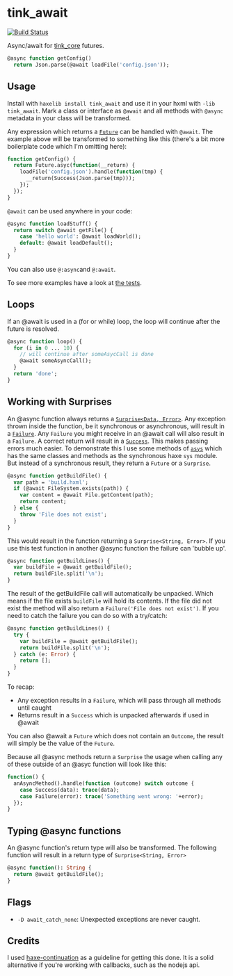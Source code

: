 # tink_await

[![Build Status](https://travis-ci.org/haxetink/tink_await.svg?branch=master)](https://travis-ci.org/haxetink/tink_await)
	
Async/await for [tink_core](https://github.com/haxetink/tink_core) futures.

```haxe
@async function getConfig()
  return Json.parse(@await loadFile('config.json'));
```

## Usage

Install with `haxelib install tink_await` and use it in your hxml with `-lib tink_await`. Mark a class or interface as `@await` and all methods with `@async` metadata in your class will be transformed.

Any expression which returns a [`Future`](https://github.com/haxetink/tink_core#future) can be handled with `@await`. The example above will be transformed to something like this (there's a bit more boilerplate code which I'm omitting here):

```haxe
function getConfig() {
  return Future.asyc(function(__return) {
    loadFile('config.json').handle(function(tmp) {
      __return(Success(Json.parse(tmp)));
    });
  });
}
```

`@await` can be used anywhere in your code:

```haxe
@async function loadStuff() {
  return switch @await getFile() {
    case 'hello world': @await loadWorld();
    default: @await loadDefault();
  }
}
```

You can also use `@:async`and `@:await`.

To see more examples have a look at [the tests](https://github.com/benmerckx/await/blob/master/tests/RunTests.hx#L96).


## Loops

If an @await is used in a (for or while) loop, the loop will continue after the future is resolved.

```haxe
@async function loop() {
  for (i in 0 ... 10) {
    // will continue after someAsycCall is done
    @await someAsyncCall();
  }
  return 'done';
}
```


## Working with Surprises

An @async function always returns a [`Surprise<Data, Error>`](https://github.com/haxetink/tink_core#surprise). Any exception thrown inside the function, be it synchronous or asynchronous, will result in a [`Failure`](https://github.com/haxetink/tink_core#outcome). Any `Failure` you might receive in an @await call will also result in a `Failure`. A correct return will result in a [`Success`](https://github.com/haxetink/tink_core#outcome). This makes passing errors much easier. To demonstrate this I use some methods of [`asys`](https://github.com/benmerckx/asys) which has the same classes and methods as the synchronous haxe `sys` module. But instead of a synchronous result, they return a `Future` or a `Surprise`.

```haxe
@async function getBuildFile() {
  var path = 'build.hxml';
  if (@await FileSystem.exists(path)) {
    var content = @await File.getContent(path);
    return content;
  } else {
    throw 'File does not exist';
  }
}
```

This would result in the function returning a `Surprise<String, Error>`. If you use this test function in another @async function the failure can 'bubble up'. 

```haxe
@async function getBuildLines() {
  var buildFile = @await getBuildFile();
  return buildFile.split('\n');
}
```

The result of the getBuildFile call will automatically be unpacked. Which means if the file exists `buildFile` will hold its contents. If the file did not exist the method will also return a `Failure('File does not exist')`. If you need to catch the failure you can do so with a try/catch:

```haxe
@async function getBuildLines() {
  try {
    var buildFile = @await getBuildFile();
    return buildFile.split('\n');
  } catch (e: Error) {
    return [];
  }
}
```

To recap:
- Any exception results in a `Failure`, which will pass through all methods until caught
- Returns result in a `Success` which is unpacked afterwards if used in @await

You can also @await a `Future` which does not contain an `Outcome`, the result will simply be the value of the `Future`.

Because all @async methods return a `Surprise` the usage when calling any of these outside of an @asyc function will look like this:

```haxe
function() {
  anAsyncMethod().handle(function (outcome) switch outcome {
    case Success(data): trace(data);
    case Failure(error): trace('Something went wrong: '+error);
  });
}
```

## Typing @async functions

An @async function's return type will also be transformed. The following function will result in a return type of `Surprise<String, Error>`

```haxe
@async function(): String {
  return @await getBuildFile();
}
```

## Flags

- `-D await_catch_none`: Unexpected exceptions are never caught.

## Credits

I used [haxe-continuation](https://github.com/Atry/haxe-continuation) as a guideline for getting this done. It is a solid alternative if you're working with callbacks, such as the nodejs api.
